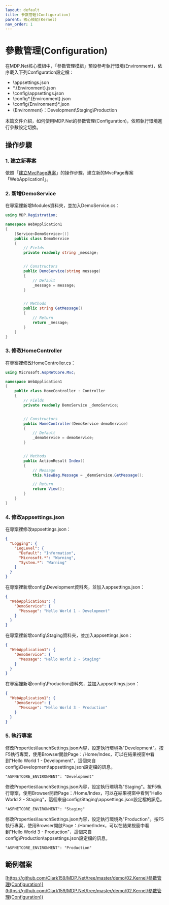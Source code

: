 ```yaml
---
layout: default
title: 參數管理(Configuration)
parent: 核心模組(Kernel)
nav_order: 1
---
```


# 參數管理(Configuration)

在MDP.Net核心模組中，「參數管理模組」預設參考執行環境(Environment)，依序載入下列Configuration設定檔：

- <EntryDir>\appsettings.json
- <EntryDir>\*.{Environment}.json
- <EntryDir>\config\appsettings.json
- <EntryDir>\config\*.{Environment}.json
- <EntryDir>\config\{Environment}\*.json
- {Environment}：Development\Staging\Production

本篇文件介紹，如何使用MDP.Net的參數管理(Configuration)，依照執行環境進行參數設定切換。

## 操作步驟

### 1. 建立新專案

依照「[建立MvcPage專案](../建立MvcPage專案/建立MvcPage專案.html)」的操作步驟，建立新的MvcPage專案「WebApplication1」。

### 2. 新增DemoService

在專案裡新增Modules資料夾，並加入DemoService.cs：

```csharp
using MDP.Registration;

namespace WebApplication1
{
    [Service<DemoService>()]
    public class DemoService
    {
        // Fields
        private readonly string _message;


        // Constructors
        public DemoService(string message)
        {
            // Default
            _message = message;
        }


        // Methods
        public string GetMessage()
        {
            // Return
            return _message;
        }
    }
}
```

### 3. 修改HomeController

在專案裡修改HomeController.cs：

```csharp
using Microsoft.AspNetCore.Mvc;

namespace WebApplication1
{
    public class HomeController : Controller
    {
        // Fields
        private readonly DemoService _demoService;


        // Constructors
        public HomeController(DemoService demoService)
        {
            // Default
            _demoService = demoService;
        }


        // Methods
        public ActionResult Index()
        {
            // Message
            this.ViewBag.Message = _demoService.GetMessage();

            // Return
            return View();
        }
    }
}
```

### 4. 修改appsettings.json

在專案裡修改appsettings.json：

```json
{
  "Logging": {
    "LogLevel": {
      "Default": "Information",
      "Microsoft.*": "Warning",
      "System.*": "Warning"
    }
  }
}
```

在專案裡新增config\Development資料夾，並加入appsettings.json：

```json
{
  "WebApplication1": {
    "DemoService": {
      "Message": "Hello World 1 - Development"
    }
  }
}
```

在專案裡新增config\Staging資料夾，並加入appsettings.json：

```json
{
  "WebApplication1": {
    "DemoService": {
      "Message": "Hello World 2 - Staging"
    }
  }
}
```

在專案裡新增config\Production資料夾，並加入appsettings.json：

```json
{
  "WebApplication1": {
    "DemoService": {
      "Message": "Hello World 3 - Production"
    }
  }
}
```

### 5. 執行專案

修改Properties\launchSettings.json內容，設定執行環境為"Development"。按F5執行專案，使用Browser開啟Page：/Home/Index，可以在結果視窗中看到"Hello World 1 - Development"，這個來自config\Development\appsettings.json設定檔的訊息。

```
"ASPNETCORE_ENVIRONMENT": "Development"
```

修改Properties\launchSettings.json內容，設定執行環境為"Staging"。按F5執行專案，使用Browser開啟Page：/Home/Index，可以在結果視窗中看到"Hello World 2 - Staging"，這個來自config\Staging\appsettings.json設定檔的訊息。

```
"ASPNETCORE_ENVIRONMENT": "Staging"
```

修改Properties\launchSettings.json內容，設定執行環境為"Production"。按F5執行專案，使用Browser開啟Page：/Home/Index，可以在結果視窗中看到"Hello World 3 - Production"，這個來自config\Production\appsettings.json設定檔的訊息。

```
"ASPNETCORE_ENVIRONMENT": "Production"
```

## 範例檔案

[https://github.com/Clark159/MDP.Net/tree/master/demo/02.Kernel/參數管理(Configuration)](https://github.com/Clark159/MDP.Net/tree/master/demo/02.Kernel/參數管理(Configuration))
